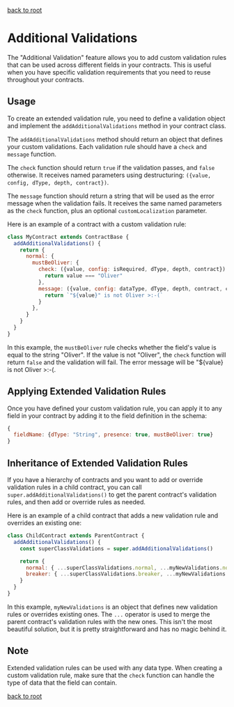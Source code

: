 [back to root](../../README.md#Documentation)

# Additional Validations

The "Additional Validation" feature allows you to add custom validation rules that can be used across different fields in your contracts. 
This is useful when you have specific validation requirements that you need to reuse throughout your contracts.

## Usage

To create an extended validation rule, you need to define a validation object and implement the `addAdditionalValidations` method in your contract class.

The `addAdditionalValidations` method should return an object that defines your custom validations. Each validation rule should have a `check` and `message` function.

The `check` function should return `true` if the validation passes, and `false` otherwise. It receives named parameters using destructuring: `({value, config, dType, depth, contract})`.

The `message` function should return a string that will be used as the error message when the validation fails. It receives the same named parameters as the `check` function, plus an optional `customLocalization` parameter.

Here is an example of a contract with a custom validation rule:

```javascript
class MyContract extends ContractBase {
  addAdditionalValidations() {
    return {
      normal: {
        mustBeOliver: {
          check: ({value, config: isRequired, dType, depth, contract}) => {
            return value === "Oliver"
          },
          message: ({value, config: dataType, dType, depth, contract, customLocalization}) => {
            return `"${value}" is not Oliver >:-(`
          }
        },
      }
    }
  }
}
```

In this example, the `mustBeOliver` rule checks whether the field's value is equal to the string "Oliver". 
If the value is not "Oliver", the `check` function will return `false` and the validation will fail. The error message will be "${value} is not Oliver >:-(.

## Applying Extended Validation Rules

Once you have defined your custom validation rule, you can apply it to any field in your contract by adding it to the field definition in the schema:

```javascript
{
  fieldName: {dType: "String", presence: true, mustBeOliver: true}
}
```

## Inheritance of Extended Validation Rules

If you have a hierarchy of contracts and you want to add or override validation rules in a child contract, you can call `super.addAdditionalValidations()` to get the parent contract's validation rules, and then add or override rules as needed.

Here is an example of a child contract that adds a new validation rule and overrides an existing one:


```javascript
class ChildContract extends ParentContract {
  addAdditionalValidations() {
    const superClassValidations = super.addAdditionalValidations()

    return {
      normal: { ...superClassValidations.normal, ...myNewValidations.normal },
      breaker: { ...superClassValidations.breaker, ...myNewValidations.breaker }
    }
  }
}
```

In this example, `myNewValidations` is an object that defines new validation rules or overrides existing ones. The `...` operator is used to merge the parent contract's validation rules with the new ones.
This isn't the most beautiful solution, but it is pretty straightforward and has no magic behind it. 

## Note

Extended validation rules can be used with any data type. When creating a custom validation rule, make sure that the `check` function can handle the type of data that the field can contain.

[back to root](../../README.md#Documentation)
